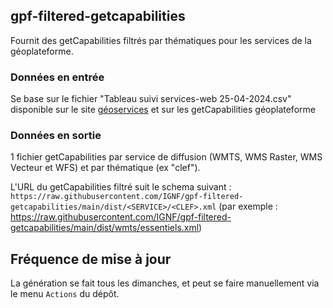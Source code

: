## gpf-filtered-getcapabilities
Fournit des getCapabilities filtrés par thématiques pour les services de la géoplateforme.

### Données en entrée
Se base sur le fichier "Tableau suivi services-web 25-04-2024.csv" disponible sur le site [géoservices](https://geoservices.ign.fr/documentation/services/tableau_ressources) et sur les getCapabilities géoplateforme

### Données en sortie
1 fichier getCapabilities par service de diffusion (WMTS, WMS Raster, WMS Vecteur et WFS) et par thématique (ex "clef").

L'URL du getCapabilities filtré suit le schema suivant : `https://raw.githubusercontent.com/IGNF/gpf-filtered-getcapabilities/main/dist/<SERVICE>/<CLEF>.xml` (par exemple : https://raw.githubusercontent.com/IGNF/gpf-filtered-getcapabilities/main/dist/wmts/essentiels.xml)

## Fréquence de mise à jour
La génération se fait tous les dimanches, et peut se faire manuellement via le menu `Actions` du dépôt.

